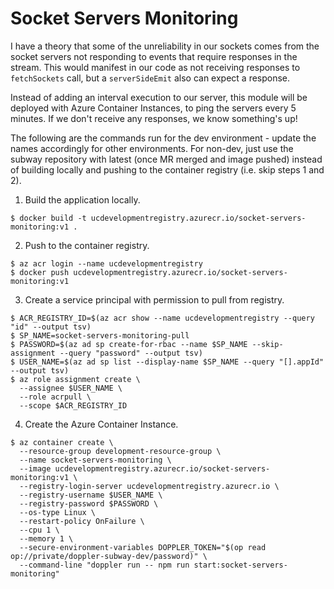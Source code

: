 # Socket Servers Monitoring

I have a theory that some of the unreliability in our sockets comes from the socket servers not responding
to events that require responses in the stream. This would manifest in our code as not receiving responses
to `fetchSockets` call, but a `serverSideEmit` also can expect a response.

Instead of adding an interval execution to our server, this module will be deployed with Azure Container
Instances, to ping the servers every 5 minutes. If we don't receive any responses, we know something's up!

The following are the commands run for the dev environment - update the names accordingly for other environments.
For non-dev, just use the subway repository with latest (once MR merged and image pushed) instead of building
locally and pushing to the container registry (i.e. skip steps 1 and 2).

1. Build the application locally.
```
$ docker build -t ucdevelopmentregistry.azurecr.io/socket-servers-monitoring:v1 .
```

2. Push to the container registry.
```
$ az acr login --name ucdevelopmentregistry
$ docker push ucdevelopmentregistry.azurecr.io/socket-servers-monitoring:v1
```

3. Create a service principal with permission to pull from registry.
```
$ ACR_REGISTRY_ID=$(az acr show --name ucdevelopmentregistry --query "id" --output tsv)
$ SP_NAME=socket-servers-monitoring-pull
$ PASSWORD=$(az ad sp create-for-rbac --name $SP_NAME --skip-assignment --query "password" --output tsv)
$ USER_NAME=$(az ad sp list --display-name $SP_NAME --query "[].appId" --output tsv)
$ az role assignment create \
  --assignee $USER_NAME \
  --role acrpull \
  --scope $ACR_REGISTRY_ID
```

4. Create the Azure Container Instance.
```
$ az container create \
  --resource-group development-resource-group \
  --name socket-servers-monitoring \
  --image ucdevelopmentregistry.azurecr.io/socket-servers-monitoring:v1 \
  --registry-login-server ucdevelopmentregistry.azurecr.io \
  --registry-username $USER_NAME \
  --registry-password $PASSWORD \
  --os-type Linux \
  --restart-policy OnFailure \
  --cpu 1 \
  --memory 1 \
  --secure-environment-variables DOPPLER_TOKEN="$(op read op://private/doppler-subway-dev/password)" \
  --command-line "doppler run -- npm run start:socket-servers-monitoring"
```
